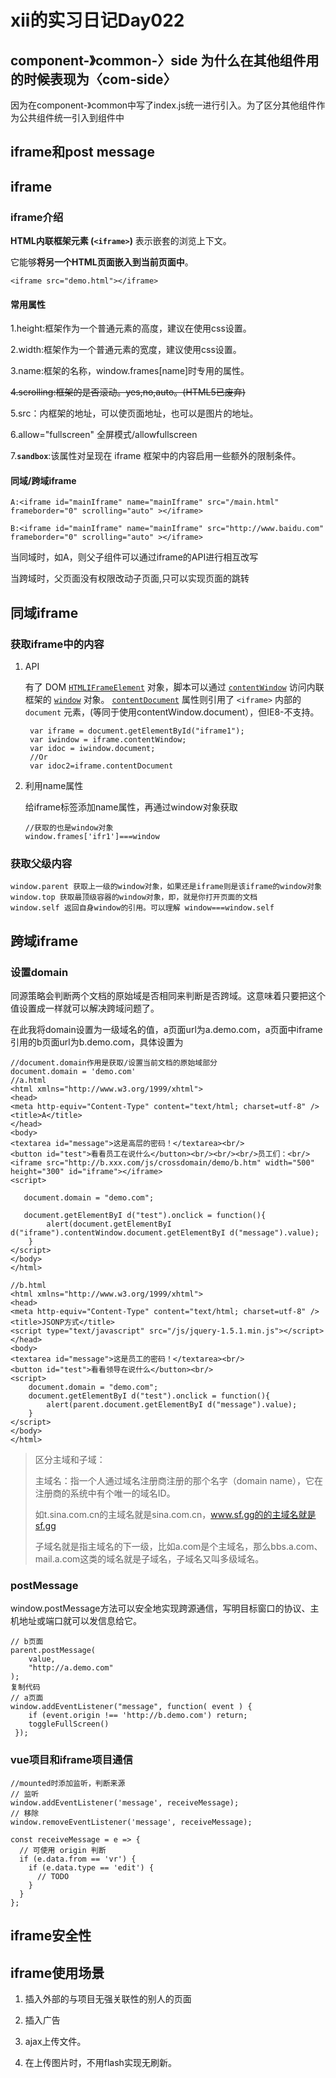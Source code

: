 # xii的实习日记Day022

## component-》common-〉side 为什么在其他组件用的时候表现为〈com-side〉

因为在component-》common中写了index.js统一进行引入。为了区分其他组件作为公共组件统一引入到组件中

## iframe和post message

## iframe

### iframe介绍

**HTML内联框架元素 (`<iframe>`)** 表示嵌套的浏览上下文。

它能够**将另一个HTML页面嵌入到当前页面中**。

```
<iframe src="demo.html"></iframe>
```

#### 常用属性

1.height:框架作为一个普通元素的高度，建议在使用css设置。

2.width:框架作为一个普通元素的宽度，建议使用css设置。

3.name:框架的名称，window.frames[name]时专用的属性。

~~4.scrolling:框架的是否滚动。yes,no,auto。(HTML5已废弃)~~

5.src：内框架的地址，可以使页面地址，也可以是图片的地址。

6.allow="fullscreen" 全屏模式/allowfullscreen

7.**`sandbox`**:该属性对呈现在 iframe 框架中的内容启用一些额外的限制条件。

#### 同域/跨域iframe

```
A:<iframe id="mainIframe" name="mainIframe" src="/main.html" frameborder="0" scrolling="auto" ></iframe>

B:<iframe id="mainIframe" name="mainIframe" src="http://www.baidu.com" frameborder="0" scrolling="auto" ></iframe>
```

当同域时，如A，则父子组件可以通过iframe的API进行相互改写

当跨域时，父页面没有权限改动子页面,只可以实现页面的跳转

## 同域iframe

### 获取iframe中的内容

1. API

   有了 DOM [`HTMLIFrameElement`](https://developer.mozilla.org/zh-CN/docs/Web/API/HTMLIFrameElement) 对象，脚本可以通过 [`contentWindow`](https://developer.mozilla.org/zh-CN/docs/Web/API/HTMLIFrameElement/contentWindow) 访问内联框架的 [`window`](https://developer.mozilla.org/zh-CN/docs/Web/API/Window) 对象。 [`contentDocument`](https://developer.mozilla.org/zh-CN/docs/Web/API/HTMLIFrameElement/contentDocument) 属性则引用了 `<iframe>` 内部的 `document` 元素，(等同于使用contentWindow.document），但IE8-不支持。

   ```
    var iframe = document.getElementById("iframe1");
    var iwindow = iframe.contentWindow;
    var idoc = iwindow.document;
    //Or
    var idoc2=iframe.contentDocument
   ```

2. 利用name属性

   给iframe标签添加name属性，再通过window对象获取

   ```
   //获取的也是window对象
   window.frames['ifr1']===window
   ```

### 获取父级内容

```
window.parent 获取上一级的window对象，如果还是iframe则是该iframe的window对象
window.top 获取最顶级容器的window对象，即，就是你打开页面的文档
window.self 返回自身window的引用。可以理解 window===window.self
```

## 跨域iframe

### 设置domain

同源策略会判断两个文档的原始域是否相同来判断是否跨域。这意味着只要把这个值设置成一样就可以解决跨域问题了。

在此我将domain设置为一级域名的值，a页面url为a.demo.com，a页面中iframe引用的b页面url为b.demo.com，具体设置为

```
//document.domain作用是获取/设置当前文档的原始域部分
document.domain = 'demo.com'
//a.html
<html xmlns="http://www.w3.org/1999/xhtml">
<head>
<meta http-equiv="Content-Type" content="text/html; charset=utf-8" />
<title>A</title>
</head>
<body>
<textarea id="message">这是高层的密码！</textarea><br/>
<button id="test">看看员工在说什么</button><br/><br/><br/>员工们：<br/>
<iframe src="http://b.xxx.com/js/crossdomain/demo/b.htm" width="500" height="300" id="iframe"></iframe>
<script>

   document.domain = "demo.com";

   document.getElementByI d("test").onclick = function(){
        alert(document.getElementByI d("iframe").contentWindow.document.getElementByI d("message").value);
    }
</script>
</body>
</html>
```
```
//b.html
<html xmlns="http://www.w3.org/1999/xhtml">
<head>
<meta http-equiv="Content-Type" content="text/html; charset=utf-8" />
<title>JSONP方式</title>
<script type="text/javascript" src="/js/jquery-1.5.1.min.js"></script>
</head>
<body>
<textarea id="message">这是员工的密码！</textarea><br/>
<button id="test">看看领导在说什么</button><br/>
<script>
    document.domain = "demo.com";
    document.getElementByI d("test").onclick = function(){
        alert(parent.document.getElementByI d("message").value);
    }
</script>
</body>
</html>
```

> 区分主域和子域：
>
> 主域名：指一个人通过域名注册商注册的那个名字（domain name），它在注册商的系统中有个唯一的域名ID。
>
> 如t.sina.com.cn的主域名就是sina.com.cn，www.sf.gg的的主域名就是sf.gg
>
> 子域名就是指主域名的下一级，比如a.com是个主域名，那么bbs.a.com、mail.a.com这类的域名就是子域名，子域名又叫多级域名。

### postMessage

window.postMessage方法可以安全地实现跨源通信，写明目标窗口的协议、主机地址或端口就可以发信息给它。

```
// b页面
parent.postMessage(
    value,
    "http://a.demo.com"
);
复制代码
// a页面
window.addEventListener("message", function( event ) {
    if (event.origin !== 'http://b.demo.com') return;
    toggleFullScreen()
 });
```

### vue项目和iframe项目通信 

```
//mounted时添加监听，判断来源
// 监听
window.addEventListener('message', receiveMessage);
// 移除
window.removeEventListener('message', receiveMessage);

const receiveMessage = e => {
  // 可使用 origin 判断
  if (e.data.from == 'vr') {
    if (e.data.type == 'edit') {
      // TODO
    }
  }
};
```



## iframe安全性



### 

## iframe使用场景

1. 插入外部的与项目无强关联性的别人的页面

2. 插入广告

3. ajax上传文件。

4. 在上传图片时，不用flash实现无刷新。

   





